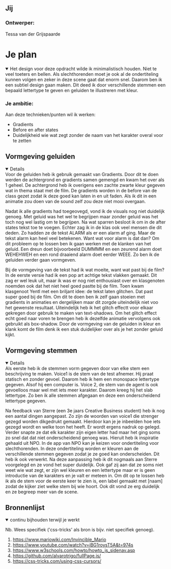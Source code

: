 
## Jij

### Ontwerper:
Tessa van der Grijspaarde

# Je plan

<details open>
  <summary>Het design voor deze opdracht wilde ik minimalistisch houden. Niet te veel toeters en bellen. Als slechthorenden moet je ook al de ondertiteling kunnen volgen en zeker in deze scene gaat dat enorm snel. Daarom ben ik een subtiel design gaan maken. Dit deed ik door verschillende stemmen een bepaald lettertype te geven en geluiden te illustreren met kleur.</summary>


  ### Je ambitie: 
  Aan deze technieken/punten wil ik werken:
  - Gradients
  - Before en after states
  - Duidelijkheid wie wat zegt zonder de naam van het karakter overal voor te zetten
 
</details>


## Vormgeving geluiden

<details open>
Voor de geluiden heb ik gebruik gemaakt van Gradients. Door dit te doen werden de achtergrond en gradients samen gemengd en kwam het over als 1 geheel. De achtergrond heb ik overigens een zachte zwarte kleur gegeven wat in thema staat met de film. De gradients worden in de before van de class gezet zodat ik deze goed kan laten in en uit faden. Als ik dit in een animatie zou doen van de sound zelf zou deze niet mooi overgaan.

Nadat ik alle gradients had toegeovegd, vond ik de visuals nog niet duidelijk genoeg. Met geluid was het wel te begrijpen maar zonder geluid was het toch nog wel lastig om te begrijpen. Na wat sparren besloot ik om in de after states tekst toe te voegen. Echter zag ik in de klas ook veel mensen die dit deden. Zo hadden ze de tekst ALARM als er een alarm af ging. Maar de tekst alarm kan heel veel betekenen. Want wat voor alarm is dat dan? Om dit probleem op te lossen ben ik gaan werken met de klanken van het geluid. Een dreun doet bijvoorbeeld DUMMMM en een zeurend alarm doet WEHEHWEH en een rond draaiend alarm doet eerder WEEE. Zo ben ik de geluiden verder gaan vormgeven. 

Bij de vormgeving van de tekst had ik wat moeite, want wat past bij de film? In de eerste versie had ik een pop art achtige tekst vlakken gemaakt. Dit zag er wel leuk uit, maar ik was er nog niet enthousiast over en klasgenoten noemden ook dat het niet heel goed pastte bij de film. Toen kwam klasgenoot Yentl met een briljant idee: de tekst laten glitchen. Dat past super goed bij de film. Om dit te doen ben ik zelf gaan stoeien met gradients in animaties en dergelijken maar dit zorgde uiteindelijk niet voo het gewenste resultaat. Uiteindelijk heb ik het glitch effectt voor elkaar gekregen door gebruik te maken van text-shadows. Om het glitch effect echt goed naar voren te brengen heb ik dezelfde animatie vervolgens ook gebruikt als box-shadow. Door de vormgeving van de geluiden in kleur en klank komt de film denk ik een stuk duidelijker over als je het zonder geluid kijkt.

</details>


## Vormgeving stemmen

<details open>
Als eerste heb ik de stemmen vorm gegeven door van elke stem een beschrijving te maken. Voice1 is de stem van de test afnemer. Hij praat statisch en zonder gevoel. Daarom heb ik hem een monospace lettertype gegeven. Alsof hij een computer is. Voice 2, de stem van de agent is ook gevoelloos maar wel met iets meer karakter. Daarom kreeg hij het slab lettertype. Zo ben ik alle stemmen afgegaan en deze een onderscheidend lettertype gegeven.

Na feedback van Sterre (een 3e jaars Creative Business student) heb ik nog een aantal dingen aangepast. Zo zijn de woorden van voice1 die strenger gezegd worden dikgedrukt gemaakt. Hierdoor kan je je inbeelden hoe iets gezegd wordt en welke toon het heeft. Er wordt ergens nadruk op gelegd. Verder snapte ze dat elk karakter zijn eigen letter had maar het ging soms zo snel dat dat niet onderscheidend genoeg was. Hieruit heb ik inspiratie gehaald uit NPO. In de app van NPO kan je keizen voor ondertiteling voor slechthorenden. In deze ondertiteling worden er kleuren aan de verschillende stemmen gegeven zodat je ze goed kan onderscheiden. Dit heb ik ook verwerkt. Na deze aanpassing heb ik dit nogmaals aan Sterre voorgelegd en ze vond het super duidelijk. Ook gaf zij aan dat ze soms niet weet wie wat zegt, er zijn wel kleuren en een lettertype maar er is geen introductie van de karakters en je valt er meteen in. Om dit op te lossen heb ik als de stem voor de eerste keer te zien is, een label gemaakt met [naam] zodat de kijker ziet welke stem bij wie hoort. Ook dit vond ze erg duidelijk en ze begreep meer van de scene.

</details>


## Bronnenlijst

<details open>
<summary>continu bijhouden terwijl je werkt</summary>

Nb. Wees specifiek ('css-tricks' als bron is bijv. niet specifiek genoeg).

1. https://www.mariowiki.com/Invincible_Mario
2. https://www.youtube.com/watch?v=iBG1roysT5A&t=974s
3. https://www.w3schools.com/howto/howto_js_sidenav.asp
4. https://github.com/alvarotrigo/fullPage.js/
5. https://css-tricks.com/using-css-cursors/


</details>